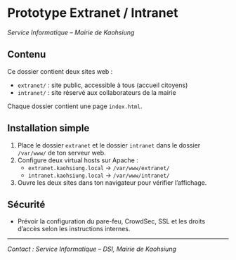 
# Prototype Extranet / Intranet  
*Service Informatique – Mairie de Kaohsiung*

## Contenu

Ce dossier contient deux sites web :

- `extranet/` : site public, accessible à tous (accueil citoyens)
- `intranet/` : site réservé aux collaborateurs de la mairie

Chaque dossier contient une page `index.html`.

## Installation simple

1. Place le dossier `extranet` et le dossier `intranet` dans le dossier `/var/www/` de ton serveur web.
2. Configure deux virtual hosts sur Apache :
    - `extranet.kaohsiung.local` → `/var/www/extranet/`
    - `intranet.kaohsiung.local` → `/var/www/intranet/`
3. Ouvre les deux sites dans ton navigateur pour vérifier l’affichage.

## Sécurité

- Prévoir la configuration du pare-feu, CrowdSec, SSL et les droits d’accès selon les instructions internes.

---

*Contact : Service Informatique – DSI, Mairie de Kaohsiung*